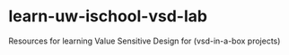 # learn-uw-ischool-vsd-lab
Resources for learning Value Sensitive Design for (vsd-in-a-box projects)
